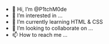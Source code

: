 - 👋 Hi, I’m @P1tchM0de
- 👀 I’m interested in ...
- 🌱 I’m currently learning HTML & CSS
- 💞️ I’m looking to collaborate on ...
- 📫 How to reach me ...

<!---
P1tchM0de/P1tchM0de is a ✨ special ✨ repository because its `README.md` (this file) appears on your GitHub profile.
You can click the Preview link to take a look at your changes.
--->
